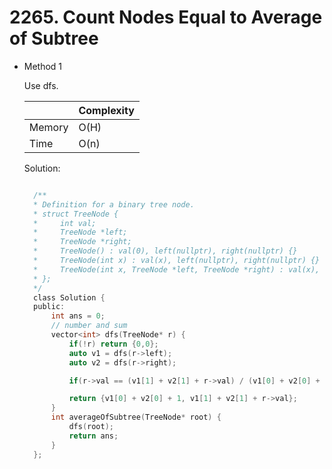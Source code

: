# 2265. Count Nodes Equal to Average of Subtree

- Method 1

  Use dfs.

  |        | Complexity |
  | ------ | ---------- |
  | Memory | O(H)       |
  | Time   | O(n)       |

  Solution:

  ```h

    /**
    * Definition for a binary tree node.
    * struct TreeNode {
    *     int val;
    *     TreeNode *left;
    *     TreeNode *right;
    *     TreeNode() : val(0), left(nullptr), right(nullptr) {}
    *     TreeNode(int x) : val(x), left(nullptr), right(nullptr) {}
    *     TreeNode(int x, TreeNode *left, TreeNode *right) : val(x), left(left), right(right) {}
    * };
    */
    class Solution {
    public:
        int ans = 0;
        // number and sum
        vector<int> dfs(TreeNode* r) {
            if(!r) return {0,0};
            auto v1 = dfs(r->left);
            auto v2 = dfs(r->right);

            if(r->val == (v1[1] + v2[1] + r->val) / (v1[0] + v2[0] + 1)) ans++;

            return {v1[0] + v2[0] + 1, v1[1] + v2[1] + r->val};
        }
        int averageOfSubtree(TreeNode* root) {
            dfs(root);
            return ans;
        }
    };

  ```

<!-- - Method 2

    This is another method.

    | |   Complexity  |
    | ----------- | ----------- |
    |  Memory     | O(n) |
    |      Time       |  O(n) |


    Solution:

    ``` h



    ```

- Additional Knowledge:

    Here are some additional knowledge.



<br> -->
